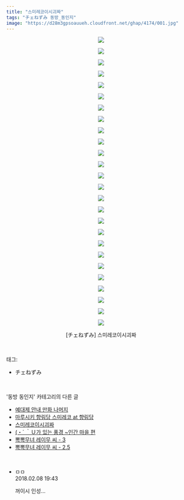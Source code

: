 ```yaml
---
title: "스미레코이시괴짜"
tags: "チェねずみ 동방_동인지"
image: "https://d28m3gpsoauueh.cloudfront.net/ghap/4174/001.jpg"
---
```

<div class="article">
<p style="text-align: center; clear: none; float: none;"><img src="{{ site.imgserver4 }}/ghap/4174/001.jpg"/></p>
<p style="text-align: center; clear: none; float: none;"><img src="{{ site.imgserver4 }}/ghap/4174/002.jpg"/></p>
<p style="text-align: center; clear: none; float: none;"><img src="{{ site.imgserver4 }}/ghap/4174/003.jpg"/></p>
<p style="text-align: center; clear: none; float: none;"><img src="{{ site.imgserver4 }}/ghap/4174/004.jpg"/></p>
<p style="text-align: center; clear: none; float: none;"><img src="{{ site.imgserver4 }}/ghap/4174/005.jpg"/></p>
<p style="text-align: center; clear: none; float: none;"><img src="{{ site.imgserver4 }}/ghap/4174/006.jpg"/></p>
<p style="text-align: center; clear: none; float: none;"><img src="{{ site.imgserver4 }}/ghap/4174/007.jpg"/></p>
<p style="text-align: center; clear: none; float: none;"><img src="{{ site.imgserver4 }}/ghap/4174/008.jpg"/></p>
<p style="text-align: center; clear: none; float: none;"><img src="{{ site.imgserver4 }}/ghap/4174/009.jpg"/></p>
<p style="text-align: center; clear: none; float: none;"><img src="{{ site.imgserver4 }}/ghap/4174/010.jpg"/></p>
<p style="text-align: center; clear: none; float: none;"><img src="{{ site.imgserver4 }}/ghap/4174/011.jpg"/></p>
<p style="text-align: center; clear: none; float: none;"><img src="{{ site.imgserver4 }}/ghap/4174/012.jpg"/></p>
<p style="text-align: center; clear: none; float: none;"><img src="{{ site.imgserver4 }}/ghap/4174/013.jpg"/></p>
<p style="text-align: center; clear: none; float: none;"><img src="{{ site.imgserver4 }}/ghap/4174/014.jpg"/></p>
<p style="text-align: center; clear: none; float: none;"><img src="{{ site.imgserver4 }}/ghap/4174/015.jpg"/></p>
<p style="text-align: center; clear: none; float: none;"><img src="{{ site.imgserver4 }}/ghap/4174/016.jpg"/></p>
<p style="text-align: center; clear: none; float: none;"><img src="{{ site.imgserver4 }}/ghap/4174/017.jpg"/></p>
<p style="text-align: center; clear: none; float: none;"><img src="{{ site.imgserver4 }}/ghap/4174/018.jpg"/></p>
<p style="text-align: center; clear: none; float: none;"><img src="{{ site.imgserver4 }}/ghap/4174/019.jpg"/></p>
<p style="text-align: center; clear: none; float: none;"><img src="{{ site.imgserver4 }}/ghap/4174/020.jpg"/></p>
<p style="text-align: center; clear: none; float: none;"><img src="{{ site.imgserver4 }}/ghap/4174/021.jpg"/></p>
<p style="text-align: center; clear: none; float: none;"><img src="{{ site.imgserver4 }}/ghap/4174/022.jpg"/></p>
<p style="text-align: center; clear: none; float: none;"><img src="{{ site.imgserver4 }}/ghap/4174/023.jpg"/></p>
<p style="text-align: center; clear: none; float: none;"><img src="{{ site.imgserver4 }}/ghap/4174/024.jpg"/></p>
<p style="text-align: center; clear: none; float: none;"><img src="{{ site.imgserver4 }}/ghap/4174/025.jpg"/></p>
<p style="text-align: center; clear: none; float: none;"><img src="{{ site.imgserver4 }}/ghap/4174/026.jpg"/></p>
<p style="text-align: center; clear: none; float: none;">[チェねずみ] 스미레코이시괴짜</p>
</div><br/>
<div class="tagTrail">
<p>태그: </p>
<ul>
<li>チェねずみ</li>
</ul>
</div><br/>
<div class="another">
<p>'동방 동인지' 카테고리의 다른 글</p>
<ul>
<li><a href="/ghap_4177">예대제 안내 만화 나머지</a></li>
<li><a href="/ghap_4175">마루시키 향림당 스미레코 at 향림당</a></li>
<li><a href="/ghap_4174">스미레코이시괴짜</a></li>
<li><a href="/ghap_4173">(・´ ｀Ｕ가 있는 풍경 ~인간 마을 편</a></li>
<li><a href="/ghap_4172">뽁뽁무녀 레이무 씨 - 3</a></li>
<li><a href="/ghap_4171">뽁뽁무녀 레이무 씨 - 2.5</a></li>
</ul>
</div><br/>
<div class="cb_module cb_fluid">
<div class="cb_wrt cb_profile">
<div class="comment">
<ul>
<li class="cb_thumb_off" id="comment15195333">
<div class="cb_comment_area">
<div class="cb_info_area">
<div class="cb_section">
<span class="cb_nick_name">ㅁㅁ</span>
</div>
<div class="cb_section">
<span class="cb_date">2018.02.08 19:43 </span>
</div>
</div>
<div class="cb_dsc_comment">
<p class="cb_dsc">
											꺼이시 인성...
										</p>
</div>
</div></li>
</ul>
</div>
</div><!-- commentList close -->
</div><br/>
